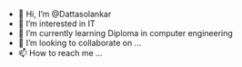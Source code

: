 - 👋 Hi, I’m @Dattasolankar
- 👀 I’m interested in IT
- 🌱 I’m currently learning Diploma in computer engineering 
- 💞️ I’m looking to collaborate on ...
- 📫 How to reach me ...

<!---
ganeshsolankar635 is a ✨ special ✨ repository because its `README.md` (this file) appears on your GitHub profile.
You can click the Preview link to take a look at your changes.
--->

